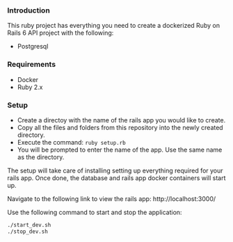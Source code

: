 ### Introduction
This ruby project has everything you need to create a dockerized Ruby on Rails 6 API project with the following:

- Postgresql

### Requirements

- Docker
- Ruby 2.x

### Setup

- Create a directoy with the name of the rails app you would like to create.
- Copy all the files and folders from this repository into the newly created directory.
- Execute the command: `ruby setup.rb`
- You will be prompted to enter the name of the app. Use the same name as the directory.

The setup will take care of installing setting up everything required for your rails app. Once done, the database and rails app docker containers will start up. 

Navigate to the following link to view the rails app:
http://localhost:3000/

Use the following command to start and stop the application:
```bash
./start_dev.sh
./stop_dev.sh
```